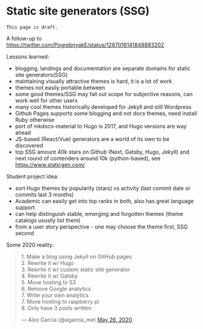 # Static site generators (SSG)

```{note}
This page is draft.
```

A follow-up to https://twitter.com/PogrebnyakE/status/1267016141848883202

Lessons learned:

- blogging, landings and documentation are separate domains for static site generators(SSG)
- maintaining visually attractive themes is hard, it is a lot of work
- themes not easily portable between 
- some good themes/SSG may fall out scope for subjective reasons, can work well for other users
- many cool themes historically developed for Jekyll and still Wordpress
- Github Pages supports some blogging and not docs themes, need install Ruby otherwise
- port of mkdocs-material to Hugo is 2017, and Hugo versions are way ahead
- JS-based (React/Vue) generators are a world of its own to be discovered
- top SSG amount 40k stars on Github (Next, Gatsby, Hugo, Jekyll) and next round of contenders around 10k (python-based), see https://www.staticgen.com/

Student project idea:

- sort Hugo themes by popularity (stars) vs activity (last commit date or commits last 3 months) 
- Academic can easily get into top ranks in both, also has great language support
- can help distinguish stable, emerging and forgotten themes (theme catalogs ususlly list them)
- from a user story perspective - one may choose the theme first, SSG second

Some 2020 reality:

<blockquote class="twitter-tweet"><p lang="en" dir="ltr">1. Make a blog using Jekyll on GitHub pages <br>2. Rewrite it w/ Hugo<br>3. Rewrite it w/ custom static site generator <br>4. Rewrite it w/ Gatsby <br>5. Move hosting to S3<br>6. Remove Google analytics <br>7. Write your own analytics<br>7. Move hosting to raspberry pi <br>8. Only have 3 posts written</p>&mdash; Alex Garcia (@agarcia_me) <a href="https://twitter.com/agarcia_me/status/1265355017768198144?ref_src=twsrc%5Etfw">May 26, 2020</a></blockquote> 
